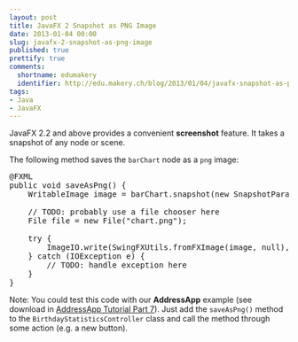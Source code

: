 ```yaml
---
layout: post
title: JavaFX 2 Snapshot as PNG Image
date: 2013-01-04 00:00
slug: javafx-2-snapshot-as-png-image
published: true
prettify: true
comments: 
  shortname: edumakery
  identifier: http://edu.makery.ch/blog/2013/01/04/javafx-snapshot-as-png-image/
tags:
- Java
- JavaFX
---
```


JavaFX 2.2 and above provides a convenient **screenshot** feature. It takes a snapshot of any node or scene.

The following method saves the `barChart` node as a `png` image:

<pre class="prettyprint lang-java">
@FXML
public void saveAsPng() {
	WritableImage image = barChart.snapshot(new SnapshotParameters(), null);
	
	// TODO: probably use a file chooser here
	File file = new File("chart.png");
	
    try {
        ImageIO.write(SwingFXUtils.fromFXImage(image, null), "png", file);
    } catch (IOException e) {
    	// TODO: handle exception here
    }
}
</pre>

Note: You could test this code with our **AddressApp** example (see download in [AddressApp Tutorial Part 7](/java/javafx-2-tutorial-part7/)). Just add the `saveAsPng()` method to the `BirthdayStatisticsController` class and call the method through some action (e.g. a new button).